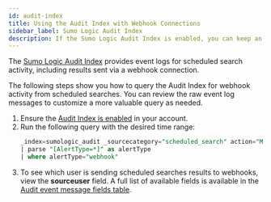 ```yaml
---
id: audit-index
title: Using the Audit Index with Webhook Connections
sidebar_label: Sumo Logic Audit Index
description: If the Sumo Logic Audit Index is enabled, you can keep an eye on scheduled searches that send results via Webhook.
---
```


The [Sumo Logic Audit Index](/docs/manage/security/audit-index) provides event logs for scheduled search activity, including results sent via a webhook connection.

The following steps show you how to query the Audit Index for webhook activity from scheduled searches. You can review the raw event log messages to customize a more valuable query as needed.

1. Ensure the [Audit Index is enabled](/docs/manage/security/audit-index) in your account.
1. Run the following query with the desired time range:
    ```sql
    _index=sumologic_audit _sourcecategory="scheduled_search" action="MODIFY"
    | parse "[AlertType=*]" as alertType
    | where alertType="webhook"
    ```
1. To see which user is sending scheduled searches results to webhooks, view the **sourceuser** field. A full list of available fields is available in the [Audit event message fields table](/docs/manage/security/audit-index).
